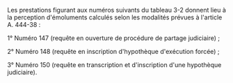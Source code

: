 Les prestations figurant aux numéros suivants du tableau 3-2 donnent lieu à la perception d'émoluments calculés selon les modalités prévues à l'article A. 444-38 :   

  
 1° Numéro 147 (requête en ouverture de procédure de partage judiciaire) ;   

  
 2° Numéro 148 (requête en inscription d'hypothèque d'exécution forcée) ;   

  
 3° Numéro 150 (requête en transcription et d'inscription d'une hypothèque judiciaire). 



  




